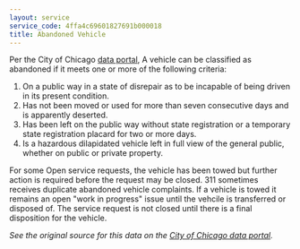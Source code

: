 ```yaml
---
layout: service
service_code: 4ffa4c69601827691b000018
title: Abandoned Vehicle
---
```


Per the City of Chicago [data portal](https://data.cityofchicago.org/Service-Requests/311-Service-Requests-Abandoned-Vehicles/3c9v-pnva), A vehicle can be classified as abandoned if it meets one or more of the following criteria:

1. On a public way in a state of disrepair as to be incapable of being driven in its present condition.
2. Has not been moved or used for more than seven consecutive days and is apparently deserted.
3. Has been left on the public way without state registration or a temporary state registration placard for two or more days.
4. Is a hazardous dilapidated vehicle left in full view of the general public, whether on public or private property.

For some Open service requests, the vehicle has been towed but further action is required before the request may be closed. 311 sometimes receives duplicate abandoned vehicle complaints. If a vehicle is towed it remains an open "work in progress" issue until the vehcile is transferred or disposed of. The service request is not closed until there is a final disposition for the vehicle.

_See the original source for this data on the [City of Chicago data portal](https://data.cityofchicago.org/Service-Requests/311-Service-Requests-Abandoned-Vehicles/3c9v-pnva)._
